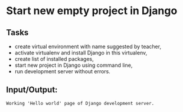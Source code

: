 # Start new empty project in Django 

## Tasks

- create virtual environment with name suggested by teacher,  
- activate virtualenv and install Django in this virtualenv,  
- create list of installed packages,  
- start new project in Django using command line,  
- run development server without errors.

## Input/Output:
```
Working 'Hello world' page of Django development server.
```
